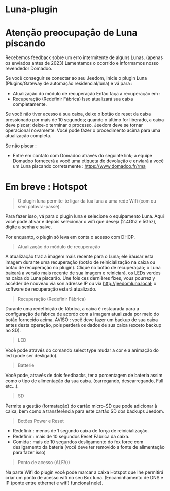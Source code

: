 # Luna-plugin

# Atenção preocupação de Luna piscando

Recebemos feedback sobre um erro intermitente de alguns Lunas. (apenas os enviados antes de 2023)
Lamentamos o ocorrido e informamos nosso revendedor Domadoo.

Se você conseguir se conectar ao seu Jeedom, inicie o plugin Luna (Plugins/Gateway de automação residencial/luna) e vá para : 
  - Atualização do módulo de recuperação
Então faça a recuperação em :
  - Recuperação (Redefinir Fábrica)
Isso atualizará sua caixa completamente.

Se você não tiver acesso à sua caixa, deixe o botão de reset da caixa pressionado por mais de 10 segundos; quando o último for liberado, a caixa deve piscar; deixe-o terminar o processo. Jeedom deve se tornar operacional novamente. Você pode fazer o procedimento acima para uma atualização completa.

Se não piscar : 
 - Entre em contato com Domadoo através do seguinte link; a equipe Domadoo fornecerá a você uma etiqueta de devolução e enviará a você um Luna piscando corretamente :
https://www.domadoo.fr/rma

# Em breve : Hotspot

> O plugin luna permite-te ligar da tua luna a uma rede Wifi (com ou sem palavra-passe).

Para fazer isso, vá para o plugin luna e selecione o equipamento Luna. Aqui você pode ativar e depois selecionar o wifi que deseja (2.4Ghz e 5Ghz), digite a senha e salve.

Por enquanto, o plugin só leva em conta o acesso com DHCP.

> Atualização do módulo de recuperação

A atualização traz a imagem mais recente para o Luna; ele iráusar esta imagem durante uma recuperação (botão de reinicialização na caixa ou botão de recuperação no plugin).
Clique no botão de recuperação; o Luna baixará a versão mais recente de sua imagem e reiniciará, os LEDs verdes na caixa do Luna piscarão. 
Une fois ces dernières fixes, vous pourrez y accéder de nouveau via son adresse IP ou via http://jeedomluna.local; o software de recuperação estará atualizado.

> Recuperação (Redefinir Fábrica)

Durante uma redefinição de fábrica, a caixa é restaurada para a configuração de fábrica de acordo com a imagem atualizada por meio do botão fornecido acima. AVISO : você deve fazer um backup de sua caixa antes desta operação, pois perderá os dados de sua caixa (exceto backup no SD).

> LED

Você pode através do comando select type mudar a cor e a animação do led (pode ser desligado).

> Batterie

Você pode, através de dois feedbacks, ter a porcentagem de bateria assim como o tipo de alimentação da sua caixa. (carregando, descarregando, Full etc…).

> SD

Permite a gestão (formatação) do cartão micro-SD que pode adicionar à caixa, bem como a transferência para este cartão SD dos backups Jeedom.

> Botões Power e Reset

- Redefinir : menos de 1 segundo caixa de força de reinicialização.
- Redefinir : mais de 10 segundos Reset Fábrica da caixa.
- Comida : mais de 10 segundos desligamento do fox force com desligamento da bateria (você deve ter removido a fonte de alimentação para fazer isso)

> Ponto de acesso (ALFA))

Na parte Wifi do plugin você pode marcar a caixa Hotspot que lhe permitirá criar um ponto de acesso wifi no seu Box luna. (Encaminhamento de DNS e IP (ponte entre ethernet e wifi) funcional nele).
